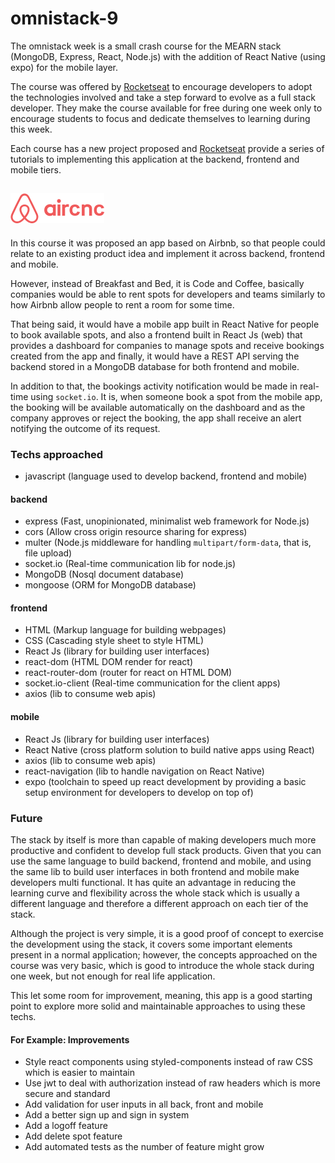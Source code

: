 # omnistack-9

The omnistack week is a small crash course for the MEARN stack (MongoDB, Express, React, Node.js) with the addition of React Native (using expo) for the mobile layer.

The course was offered by [Rocketseat][1] to encourage developers to adopt the technologies involved and take a step forward to evolve as a full stack developer. They make the course available for free during one week only to encourage students to focus and dedicate themselves to learning during this week.

Each course has a new project proposed and [Rocketseat][1] provide a series of tutorials to implementing this application at the backend, frontend and mobile tiers.

## ![Aircnc Logo](./mobile/src/assets/logo.png)

In this course it was proposed an app based on Airbnb, so that people could relate to an existing product idea and implement it across backend, frontend and mobile.

However, instead of Breakfast and Bed, it is Code and Coffee, basically companies would be able to rent spots for developers and teams similarly to how Airbnb allow people to rent a room for some time.

That being said, it would have a mobile app built in React Native for people to book available spots, and also a frontend built in React Js (web) that provides a dashboard for companies to manage spots and receive bookings created from the app and finally, it would have a REST API serving the backend stored in a MongoDB database for both frontend and mobile.

In addition to that, the bookings activity notification would be made in real-time using `socket.io`. It is, when someone book a spot from the mobile app, the booking will be available automatically on the dashboard and as the company approves or reject the booking, the app shall receive an alert notifying the outcome of its request.

### Techs approached

- javascript (language used to develop backend, frontend and mobile)

#### backend

- express (Fast, unopinionated, minimalist web framework for Node.js)
- cors (Allow cross origin resource sharing for express)
- multer (Node.js middleware for handling `multipart/form-data`, that is, file upload)
- socket.io (Real-time communication lib for node.js)
- MongoDB (Nosql document database)
- mongoose (ORM for MongoDB database)

#### frontend

- HTML (Markup language for building webpages)
- CSS (Cascading style sheet to style HTML)
- React Js (library for building user interfaces)
- react-dom (HTML DOM render for react)
- react-router-dom (router for react on HTML DOM)
- socket.io-client (Real-time communication for the client apps)
- axios (lib to consume web apis)

#### mobile

- React Js (library for building user interfaces)
- React Native (cross platform solution to build native apps using React)
- axios (lib to consume web apis)
- react-navigation (lib to handle navigation on React Native)
- expo (toolchain to speed up react development by providing a basic setup environment for developers to develop on top of)

### Future

The stack by itself is more than capable of making developers much more productive and confident to develop full stack products. Given that you can use the same language to build backend, frontend and mobile, and using the same lib to build user interfaces in both frontend and mobile make developers multi functional. It has quite an advantage in reducing the learning curve and flexibility across the whole stack which is usually a different language and therefore a different approach on each tier of the stack.

Although the project is very simple, it is a good proof of concept to exercise the development using the stack, it covers some important elements present in a normal application; however, the concepts approached on the course was very basic, which is good to introduce the whole stack during one week, but not enough for real life application.

This let some room for improvement, meaning, this app is a good starting point to explore more solid and maintainable approaches to using these techs.

#### For Example: Improvements

- Style react components using styled-components instead of raw CSS which is easier to maintain
- Use jwt to deal with authorization instead of raw headers which is more secure and standard
- Add validation for user inputs in all back, front and mobile
- Add a better sign up and sign in system
- Add a logoff feature
- Add delete spot feature
- Add automated tests as the number of feature might grow

[1]: https://github.com/Rocketseat
